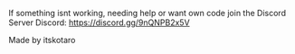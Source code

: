 If something isnt working, needing help or want own code join the Discord Server
Discord: https://discord.gg/9nQNPB2x5V

Made by itskotaro
